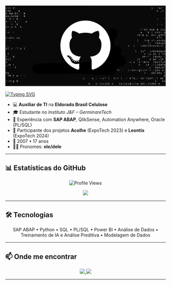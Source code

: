 <!-- Banner -->
<p align="center">
  <img src="https://raw.githubusercontent.com/neifejunior/neifejunior/main/capa.png" alt="Banner" />
</p>


<!-- Nome animado -->
<p align="left">
  <a href="https://github.com/neifejunior">
    <img src="https://readme-typing-svg.herokuapp.com?font=Fira+Code&weight=600&size=22&pause=500&color=FFFFFF&center=false&vCenter=true&width=300&lines=Sou+o+Neife+Junior+:);Seja+bem-vindo!" alt="Typing SVG" />
  </a>
</p>


- 💻 **Auxiliar de TI** na **Eldorado Brasil Celulose**  
- 🎓 Estudante no *Instituto J&F – GerminareTech*  
- 🚀 Experiência com **SAP ABAP**, QlikSense, Automation Anywhere, Oracle (PL/SQL)  
- 📱 Participante dos projetos **Acolhe** (ExpoTech 2023) e **Leontis** (ExpoTech 2024)  
- 🎂 2007 • 17 anos  
- 🙋‍♂️ Pronomes: **ele/dele**  

---

## 📊 Estatísticas do GitHub  

<p align="center">
  <!-- Views -->
  <img src="https://komarev.com/ghpvc/?username=neifejunior&style=for-the-badge&color=blue" alt="Profile Views" />
</p>

<p align="center">
  <!-- Stats -->
  <img src="https://github-readme-stats.vercel.app/api?username=neifejunior&show_icons=true&theme=radical&hide_border=true" height="180em"/>
</p>



---

## 🛠 Tecnologias

<p align="center">
  SAP ABAP • Python • SQL • PL/SQL • Power BI • Análise de Dados • Treinamento de IA e Análise Preditiva • Modelagem de Dados 
</p>

---

## 📫 Onde me encontrar

<p align="center">
  <a href="https://www.linkedin.com/in/neife-junior-323158276/" target="_blank">
    <img src="https://img.shields.io/badge/LinkedIn-0A66C2?style=for-the-badge&logo=linkedin&logoColor=white" />
  </a>
  <a href="mailto:neifejunior@gmail.com">
    <img src="https://img.shields.io/badge/Email-D14836?style=for-the-badge&logo=gmail&logoColor=white" />
  </a>
</p>

---
